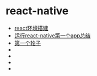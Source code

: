 # react-native

<ul>
  <li><a href="https://facebook.github.io/react-native/docs/android-setup.html#content">react环境搭建</a></li>
  <li><a href="./运行react-native第一个app总结.md">运行react-native第一个app总结</a></li>
  <li><a href="./first.md">第一个轮子</a></li>
  <li></li>
  <li></li>
  <li></li>
  <li></li>
</ul>
